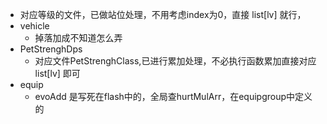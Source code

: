 - 对应等级的文件，已做站位处理，不用考虑index为0，直接 list[lv] 就行， 
- vehicle
    - 掉落加成不知道怎么弄
- PetStrenghDps
    - 对应文件PetStrenghClass,已进行累加处理，不必执行函数累加直接对应 list[lv] 即可
- equip
    - evoAdd 是写死在flash中的，全局查hurtMulArr，在equipgroup中定义的